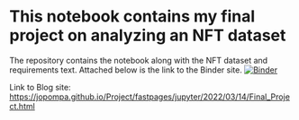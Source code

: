 # This notebook contains my final project on analyzing an NFT dataset

The repository contains the notebook along with the NFT dataset and requirements text. Attached below is the link to the Binder site. 
[![Binder](https://mybinder.org/badge_logo.svg)](https://mybinder.org/v2/gh/Jopompa/DH140Final/HEAD)

Link to Blog site: https://jopompa.github.io/Project/fastpages/jupyter/2022/03/14/Final_Project.html



